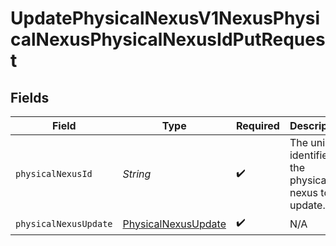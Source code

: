 # UpdatePhysicalNexusV1NexusPhysicalNexusPhysicalNexusIdPutRequest


## Fields

| Field                                                                                  | Type                                                                                   | Required                                                                               | Description                                                                            |
| -------------------------------------------------------------------------------------- | -------------------------------------------------------------------------------------- | -------------------------------------------------------------------------------------- | -------------------------------------------------------------------------------------- |
| `physicalNexusId`                                                                      | *String*                                                                               | :heavy_check_mark:                                                                     | The unique identifier of the physical<br/>                                nexus to update. |
| `physicalNexusUpdate`                                                                  | [PhysicalNexusUpdate](../../models/components/PhysicalNexusUpdate.md)                  | :heavy_check_mark:                                                                     | N/A                                                                                    |